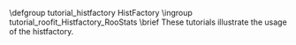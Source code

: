 \defgroup tutorial_histfactory HistFactory
\ingroup tutorial_roofit_Histfactory_RooStats
\brief These tutorials illustrate the usage of the histfactory.
